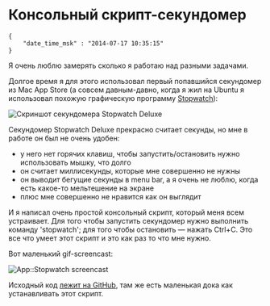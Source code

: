 # Консольный скрипт-секундомер

```
{
    "date_time_msk" : "2014-07-17 10:35:15"
}
```

Я очень люблю замерять сколько я работаю над разными задачами.

Долгое время я для этого использовал первый попавшийся секундомер из
Mac App Store (а совсем давным-давно, когда я жил на Ubuntu я использовал
похожую графическую программу [Stopwatch](https://apps.ubuntu.com/cat/applications/precise/stopwatch/)):

![Скриншот секундомера Stopwatch Deluxe](https://upload.bessarabov.ru/bessarabov/OCxfIiAfbbEBKLldE9w6zUrtc7g.png)

Секундомер Stopwatch Deluxe прекрасно считает секунды, но мне в работе он был
не очень удобен:

 * у него нет горячих клавиш, чтобы запустить/остановить нужно использовать
   мышку, что долго
 * он считает миллисекунды, которые мне совершенно не нужны
 * он выводит бегущие секунды в menu bar, а я очень не люблю, когда есть
   какое-то мельтешение на экране
 * плюс мне совершенно не нравится как он выглядит

И я написал очень простой консольный скрипт, который меня всем устраивает. Для
того чтобы запустить секундомер нужно выполнить команду 'stopwatch'; для того
чтобы остановить — нажать Ctrl+C. Это все что умеет этот скрипт и это как раз
то что мне нужно.

Вот маленький gif-screencast:

![App::Stopwatch screencast](https://upload.bessarabov.ru/bessarabov/_GawnysYdQGfh9CYjUKwGM28ePU.gif)

Исходный код [лежит на GitHub](https://github.com/bessarabov/App-Stopwatch/),
там же есть маленькая дока как устанавливать этот скрипт.
